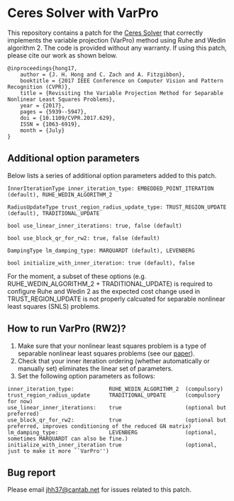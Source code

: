 # Ceres Solver with VarPro
This repository contains a patch for the [Ceres Solver](http://ceres-solver.org/) that correctly implements the variable projection (VarPro) method using Ruhe and Wedin algorithm 2. The code is provided without any warranty. If using this patch, please cite our work as shown below.
```
@inproceedings{hong17, 
    author = {J. H. Hong and C. Zach and A. Fitzgibbon}, 
    booktitle = {2017 IEEE Conference on Computer Vision and Pattern Recognition (CVPR)}, 
    title = {Revisiting the Variable Projection Method for Separable Nonlinear Least Squares Problems}, 
    year = {2017}, 
    pages = {5939--5947}, 
    doi = {10.1109/CVPR.2017.629}, 
    ISSN = {1063-6919}, 
    month = {July}
}
```

## Additional option parameters
Below lists a series of additional option parameters added to this patch.
```
InnerIterationType inner_iteration_type: EMBEDDED_POINT_ITERATION (default), RUHE_WEDIN_ALGORITHM_2
```
```
RadiusUpdateType trust_region_radius_update_type: TRUST_REGION_UPDATE (default), TRADITIONAL_UPDATE
```
```
bool use_linear_inner_iterations: true, false (default)
```
```
bool use_block_qr_for_rw2: true, false (default)
```
```
DampingType lm_damping_type: MARQUARDT (default), LEVENBERG
```
```
bool initialize_with_inner_iteration: true (default), false
```

For the moment, a subset of these options (e.g. RUHE_WEDIN_ALGORITHM_2 + TRADITIONAL_UPDATE) is required to configure Ruhe and Wedin 2 as the expected cost change used in TRUST_REGION_UPDATE is not properly calcuated for separable nonlinear least squares (SNLS) problems.

## How to run VarPro (RW2)?
1. Make sure that your nonlinear least squares problem is a type of separable nonlinear least squares problems (see our [paper](https://pdfs.semanticscholar.org/43b4/f13b2beb3d224d8e8a1b67f0192ccf014ee8.pdf)).
2. Check that your inner iteration ordering (whether automatically or manually set) eliminates the linear set of parameters.
3. Set the following option parameters as follows:

```
inner_iteration_type:           RUHE_WEDIN_ALGORITHM_2  (compulsory)
trust_region_radius_update      TRADITIONAL_UPDATE      (compulsory for now)
use_linear_inner_iterations:    true                    (optional but preferred)
use_block_qr_for_rw2:           true                    (optional but preferred, improves conditioning of the reduced GN matrix)
lm_damping_type:                LEVENBERG               (optional, sometimes MARQUARDT can also be fine.)
initialize_with_inner_iteration true                    (optional, just to make it more ``VarPro'')

```

## Bug report
Please email jhh37@cantab.net for issues related to this patch.
